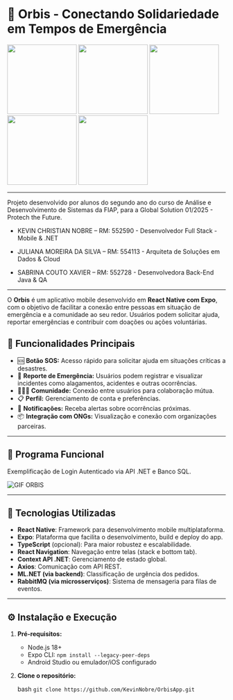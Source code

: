 # 📱 Orbis - Conectando Solidariedade em Tempos de Emergência

<img src="https://github.com/user-attachments/assets/3105daf6-6d7b-48a7-816f-815f9fc1582e" width="160" />
<img src="https://github.com/user-attachments/assets/1a7d7fbe-6e80-4775-b124-9e8fc9338ab4" width="160" />
<img src="https://github.com/user-attachments/assets/92fd9893-2118-4abf-b022-045c7bc1d215" width="160" />
<img src="https://github.com/user-attachments/assets/61e550e5-7326-4042-8785-32d25f7cc3d8" width="160" />
<img src="https://github.com/user-attachments/assets/68a727e6-82b1-4ff5-8b11-304ef6ea9502" width="160" />

---

Projeto desenvolvido por alunos do segundo ano do curso de Análise e Desenvolvimento de Sistemas da FIAP, para a Global Solution 01/2025 - Protech the Future.

- KEVIN CHRISTIAN NOBRE – RM: 552590 - Desenvolvedor Full Stack - Mobile & .NET

- JULIANA MOREIRA DA SILVA – RM: 554113 - Arquiteta de Soluções em Dados & Cloud

- SABRINA COUTO XAVIER – RM: 552728 - Desenvolvedora Back-End Java & QA

---

O **Orbis** é um aplicativo mobile desenvolvido em **React Native com Expo**, com o objetivo de facilitar a conexão entre pessoas em situação de emergência e a comunidade ao seu redor. 
Usuários podem solicitar ajuda, reportar emergências e contribuir com doações ou ações voluntárias.

## 🚀 Funcionalidades Principais

- 🆘 **Botão SOS:** Acesso rápido para solicitar ajuda em situações críticas a desastres.
- 📍 **Reporte de Emergência:** Usuários podem registrar e visualizar incidentes como alagamentos, acidentes e outras ocorrências.
- 🧑‍🤝‍🧑 **Comunidade:** Conexão entre usuários para colaboração mútua.
- 📋 **Perfil:** Gerenciamento de conta e preferências.
- 🔔 **Notificações:** Receba alertas sobre ocorrências próximas.
- 📦 **Integração com ONGs:** Visualização e conexão com organizações parceiras.

---

## 🚀 Programa Funcional

Exemplificação de Login Autenticado via API .NET e Banco SQL.

![GIF ORBIS](https://github.com/user-attachments/assets/0c91e3aa-056e-4801-ac82-a690cedd3b26)

---

## 📱 Tecnologias Utilizadas

- **React Native**: Framework para desenvolvimento mobile multiplataforma.
- **Expo**: Plataforma que facilita o desenvolvimento, build e deploy do app.
- **TypeScript** (opcional): Para maior robustez e escalabilidade.
- **React Navigation**: Navegação entre telas (stack e bottom tab).
- **Context API .NET**: Gerenciamento de estado global.
- **Axios**: Comunicação com API REST.
- **ML.NET (via backend)**: Classificação de urgência dos pedidos.
- **RabbitMQ (via microsserviços)**: Sistema de mensageria para filas de eventos.

---

## ⚙️ Instalação e Execução

1. **Pré-requisitos:**
   - Node.js 18+
   - Expo CLI: `npm install --legacy-peer-deps`
   - Android Studio ou emulador/iOS configurado

2. **Clone o repositório:**
   
   bash `git clone https://github.com/KevinNobre/OrbisApp.git`
   
